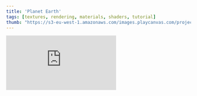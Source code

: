 ```yaml
---
title: 'Planet Earth'
tags: [textures, rendering, materials, shaders, tutorial]
thumb: "https://s3-eu-west-1.amazonaws.com/images.playcanvas.com/projects/12/419706/12261C-image-75.jpg"
---
```


<div className="iframe-container">
    <iframe loading="lazy" src="https://playcanv.as/p/kU1mx35y/" title="Planet Earth" webkitallowfullscreen="true" mozallowfullscreen="true" allow="autoplay" allowfullscreen="true" allowvr="" scrolling="no" frameborder="0" />
</div>
